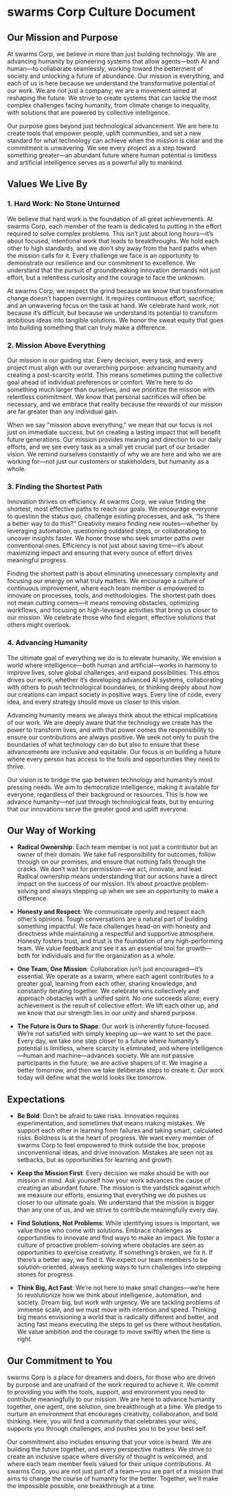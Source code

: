# swarms Corp Culture Document

## **Our Mission and Purpose**

At swarms Corp, we believe in more than just building technology. We are advancing humanity by pioneering systems that allow agents—both AI and human—to collaborate seamlessly, working toward the betterment of society and unlocking a future of abundance. Our mission is everything, and each of us is here because we understand the transformative potential of our work. We are not just a company; we are a movement aimed at reshaping the future. We strive to create systems that can tackle the most complex challenges facing humanity, from climate change to inequality, with solutions that are powered by collective intelligence.

Our purpose goes beyond just technological advancement. We are here to create tools that empower people, uplift communities, and set a new standard for what technology can achieve when the mission is clear and the commitment is unwavering. We see every project as a step toward something greater—an abundant future where human potential is limitless and artificial intelligence serves as a powerful ally to mankind.

## **Values We Live By**

### 1. **Hard Work: No Stone Unturned**

We believe that hard work is the foundation of all great achievements. At swarms Corp, each member of the team is dedicated to putting in the effort required to solve complex problems. This isn’t just about long hours—it’s about focused, intentional work that leads to breakthroughs. We hold each other to high standards, and we don’t shy away from the hard paths when the mission calls for it. Every challenge we face is an opportunity to demonstrate our resilience and our commitment to excellence. We understand that the pursuit of groundbreaking innovation demands not just effort, but a relentless curiosity and the courage to face the unknown.

At swarms Corp, we respect the grind because we know that transformative change doesn’t happen overnight. It requires continuous effort, sacrifice, and an unwavering focus on the task at hand. We celebrate hard work, not because it’s difficult, but because we understand its potential to transform ambitious ideas into tangible solutions. We honor the sweat equity that goes into building something that can truly make a difference.

### 2. **Mission Above Everything**

Our mission is our guiding star. Every decision, every task, and every project must align with our overarching purpose: advancing humanity and creating a post-scarcity world. This means sometimes putting the collective goal ahead of individual preferences or comfort. We’re here to do something much larger than ourselves, and we prioritize the mission with relentless commitment. We know that personal sacrifices will often be necessary, and we embrace that reality because the rewards of our mission are far greater than any individual gain.

When we say "mission above everything," we mean that our focus is not just on immediate success, but on creating a lasting impact that will benefit future generations. Our mission provides meaning and direction to our daily efforts, and we see every task as a small yet crucial part of our broader vision. We remind ourselves constantly of why we are here and who we are working for—not just our customers or stakeholders, but humanity as a whole.

### 3. **Finding the Shortest Path**

Innovation thrives on efficiency. At swarms Corp, we value finding the shortest, most effective paths to reach our goals. We encourage everyone to question the status quo, challenge existing processes, and ask, “Is there a better way to do this?” Creativity means finding new routes—whether by leveraging automation, questioning outdated steps, or collaborating to uncover insights faster. We honor those who seek smarter paths over conventional ones. Efficiency is not just about saving time—it’s about maximizing impact and ensuring that every ounce of effort drives meaningful progress.

Finding the shortest path is about eliminating unnecessary complexity and focusing our energy on what truly matters. We encourage a culture of continuous improvement, where each team member is empowered to innovate on processes, tools, and methodologies. The shortest path does not mean cutting corners—it means removing obstacles, optimizing workflows, and focusing on high-leverage activities that bring us closer to our mission. We celebrate those who find elegant, effective solutions that others might overlook.

### 4. **Advancing Humanity**

The ultimate goal of everything we do is to elevate humanity. We envision a world where intelligence—both human and artificial—works in harmony to improve lives, solve global challenges, and expand possibilities. This ethos drives our work, whether it’s developing advanced AI systems, collaborating with others to push technological boundaries, or thinking deeply about how our creations can impact society in positive ways. Every line of code, every idea, and every strategy should move us closer to this vision.

Advancing humanity means we always think about the ethical implications of our work. We are deeply aware that the technology we create has the power to transform lives, and with that power comes the responsibility to ensure our contributions are always positive. We seek not only to push the boundaries of what technology can do but also to ensure that these advancements are inclusive and equitable. Our focus is on building a future where every person has access to the tools and opportunities they need to thrive.

Our vision is to bridge the gap between technology and humanity’s most pressing needs. We aim to democratize intelligence, making it available for everyone, regardless of their background or resources. This is how we advance humanity—not just through technological feats, but by ensuring that our innovations serve the greater good and uplift everyone.

## **Our Way of Working**

- **Radical Ownership**: Each team member is not just a contributor but an owner of their domain. We take full responsibility for outcomes, follow through on our promises, and ensure that nothing falls through the cracks. We don’t wait for permission—we act, innovate, and lead. Radical ownership means understanding that our actions have a direct impact on the success of our mission. It’s about proactive problem-solving and always stepping up when we see an opportunity to make a difference.

- **Honesty and Respect**: We communicate openly and respect each other’s opinions. Tough conversations are a natural part of building something impactful. We face challenges head-on with honesty and directness while maintaining a respectful and supportive atmosphere. Honesty fosters trust, and trust is the foundation of any high-performing team. We value feedback and see it as an essential tool for growth—both for individuals and for the organization as a whole.

- **One Team, One Mission**: Collaboration isn’t just encouraged—it’s essential. We operate as a swarm, where each agent contributes to a greater goal, learning from each other, sharing knowledge, and constantly iterating together. We celebrate wins collectively and approach obstacles with a unified spirit. No one succeeds alone; every achievement is the result of collective effort. We lift each other up, and we know that our strength lies in our unity and shared purpose.

- **The Future is Ours to Shape**: Our work is inherently future-focused. We’re not satisfied with simply keeping up—we want to set the pace. Every day, we take one step closer to a future where humanity’s potential is limitless, where scarcity is eliminated, and where intelligence—human and machine—advances society. We are not passive participants in the future; we are active shapers of it. We imagine a better tomorrow, and then we take deliberate steps to create it. Our work today will define what the world looks like tomorrow.

## **Expectations**

- **Be Bold**: Don’t be afraid to take risks. Innovation requires experimentation, and sometimes that means making mistakes. We support each other in learning from failures and taking smart, calculated risks. Boldness is at the heart of progress. We want every member of swarms Corp to feel empowered to think outside the box, propose unconventional ideas, and drive innovation. Mistakes are seen not as setbacks, but as opportunities for learning and growth.

- **Keep the Mission First**: Every decision we make should be with our mission in mind. Ask yourself how your work advances the cause of creating an abundant future. The mission is the yardstick against which we measure our efforts, ensuring that everything we do pushes us closer to our ultimate goals. We understand that the mission is bigger than any one of us, and we strive to contribute meaningfully every day.

- **Find Solutions, Not Problems**: While identifying issues is important, we value those who come with solutions. Embrace challenges as opportunities to innovate and find ways to make an impact. We foster a culture of proactive problem-solving where obstacles are seen as opportunities to exercise creativity. If something’s broken, we fix it. If there’s a better way, we find it. We expect our team members to be solution-oriented, always seeking ways to turn challenges into stepping stones for progress.

- **Think Big, Act Fast**: We’re not here to make small changes—we’re here to revolutionize how we think about intelligence, automation, and society. Dream big, but work with urgency. We are tackling problems of immense scale, and we must move with intention and speed. Thinking big means envisioning a world that is radically different and better, and acting fast means executing the steps to get us there without hesitation. We value ambition and the courage to move swiftly when the time is right.

## **Our Commitment to You**

swarms Corp is a place for dreamers and doers, for those who are driven by purpose and are unafraid of the work required to achieve it. We commit to providing you with the tools, support, and environment you need to contribute meaningfully to our mission. We are here to advance humanity together, one agent, one solution, one breakthrough at a time. We pledge to nurture an environment that encourages creativity, collaboration, and bold thinking. Here, you will find a community that celebrates your wins, supports you through challenges, and pushes you to be your best self.

Our commitment also includes ensuring that your voice is heard. We are building the future together, and every perspective matters. We strive to create an inclusive space where diversity of thought is welcomed, and where each team member feels valued for their unique contributions. At swarms Corp, you are not just part of a team—you are part of a mission that aims to change the course of humanity for the better. Together, we’ll make the impossible possible, one breakthrough at a time.
